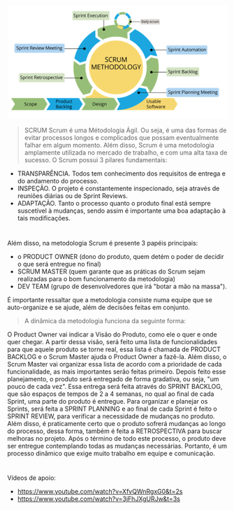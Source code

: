 
<img  src="https://github.com/DISPVAG/DISPVAG/blob/main/metodologia/scrum.png">

> SCRUM
Scrum é uma Métodologia Ágil. Ou seja, é uma das formas de evitar processos longos e complicados que possam eventualmente falhar em algum momento. Além disso, Scrum é uma metodologia amplamente utilizada no mercado de trabalho, e com uma alta taxa de sucesso.
O Scrum possui 3 pilares fundamentais:

- TRANSPARÊNCIA. Todos tem conhecimento dos requisitos de entrega e do andamento do processo.
- INSPEÇÃO. O projeto é constantemente inspecionado, seja através de reuniões diárias ou de Sprint Reviews.
- ADAPTAÇÃO. Tanto o processo quanto o produto final está sempre suscetível à mudanças, sendo assim é importante uma boa adaptação à tais modificações.
#

Além disso, na metodologia Scrum é presente 3 papéis principais: 
- o PRODUCT OWNER (dono do produto, quem detém o poder de decidir o que será entregue no final)
- SCRUM MASTER (quem garante que as práticas do Scrum sejam realizadas para o bom funcionamento da metodologia)
- DEV TEAM (grupo de desenvolvedores que irá "botar a mão na massa"). 

É importante ressaltar que a metodologia consiste numa equipe que se auto-organize e se ajude, além de decisões feitas em conjunto.
> A dinâmica da metodologia funciona da seguinte forma: 

O Product Owner vai indicar a Visão do Produto, como ele o quer e onde quer chegar. A partir dessa visão, será feito uma lista de funcionalidades para que aquele produto se torne real, essa lista é chamada de PRODUCT BACKLOG e o Scrum Master ajuda o Product Owner a fazê-la. Além disso, o Scrum Master vai organizar essa lista de acordo com a prioridade de cada funcionalidade, as mais importantes serão feitas primeiro. Depois feito esse planejamento, o produto será entregado de forma gradativa, ou seja, "um pouco de cada vez". Essa entrega será feita através do SPRINT BACKLOG, que são espaços de tempos de 2 a 4 semanas, no qual ao final de cada Sprint, uma parte do produto é entregue. Para organizar e planejar os Sprints, será feita a SPRINT PLANNING e ao final de cada Sprint é feito o SPRINT REVIEW, para verificar a necessidade de mudanças no produto. Além disso, é praticamente certo que o produto sofrerá mudanças ao longo do processo, dessa forma, também é feita a RETROSPECTIVA para buscar melhoras no projeto. Após o término de todo este processo, o produto deve ser entregue contemplando todas as mudanças necessárias. Portanto, é um processo dinâmico que exige muito trabalho em equipe e comunicação.
# 

Vídeos de apoio: 
- https://www.youtube.com/watch?v=XfvQWnRgxG0&t=2s
- https://www.youtube.com/watch?v=3jFhJXgURJw&t=3s
